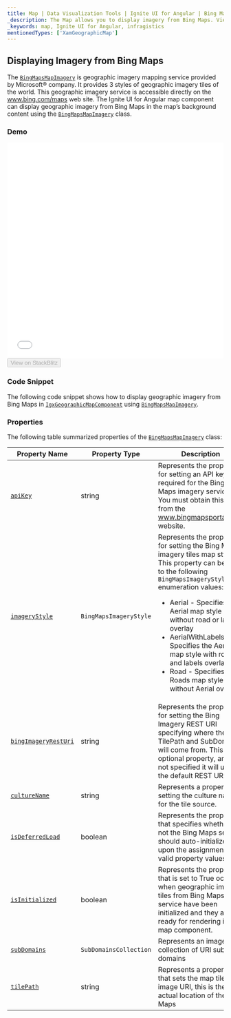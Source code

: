 ```yaml
---
title: Map | Data Visualization Tools | Ignite UI for Angular | Bing Maps | Infragistics
_description: The Map allows you to display imagery from Bing Maps. View the demo and usage for more
_keywords: map, Ignite UI for Angular, infragistics
mentionedTypes: ['XamGeographicMap']
---
```


## Displaying Imagery from Bing Maps

The [`BingMapsMapImagery`](/products/ignite-ui-angular/api/docs/typescript/latest/classes/bingmapsmapimagery.html) is geographic imagery mapping service provided by Microsoft® company. It provides 3 styles of geographic imagery tiles of the world. This geographic imagery service is accessible directly on the <a href="http://www.bing.com/maps" target="_blank">www.bing.com/maps</a> web site. The Ignite UI for Angular map component can display geographic imagery from Bing Maps in the map’s background content using the [`BingMapsMapImagery`](/products/ignite-ui-angular/api/docs/typescript/latest/classes/bingmapsmapimagery.html) class.

### Demo

<div class="sample-container loading" style="height: 500px">
    <iframe id="geo-map-display-bing-imagery-iframe" src='{environment:demosBaseUrl}/maps/geo-map-display-bing-imagery' width="100%" height="100%" seamless frameBorder="0" onload="onXPlatSampleIframeContentLoaded(this);"></iframe>
</div>
<div>
    <button data-localize="stackblitz" disabled class="stackblitz-btn"   data-iframe-id="geo-map-display-bing-imagery-iframe" data-demos-base-url="{environment:demosBaseUrl}">View on StackBlitz
    </button>
</div>

<div class="divider--half"></div>

### Code Snippet

The following code snippet shows how to display geographic imagery from Bing Maps in [`IgxGeographicMapComponent`](/products/ignite-ui-angular/api/docs/typescript/latest/classes/igxgeographicmapcomponent.html) using [`BingMapsMapImagery`](/products/ignite-ui-angular/api/docs/typescript/latest/classes/bingmapsmapimagery.html).

### Properties

The following table summarized properties of the [`BingMapsMapImagery`](/products/ignite-ui-angular/api/docs/typescript/latest/classes/bingmapsmapimagery.html) class:

| Property Name                                                                                                                     | Property Type          | Description                                                                                                                                                                                                                                                                                                                                                                                                             |
| --------------------------------------------------------------------------------------------------------------------------------- | ---------------------- | ----------------------------------------------------------------------------------------------------------------------------------------------------------------------------------------------------------------------------------------------------------------------------------------------------------------------------------------------------------------------------------------------------------------------- |
| [`apiKey`](/products/ignite-ui-angular/api/docs/typescript/latest/classes/bingmapsmapimagery.html#apikey)                         | string                 | Represents the property for setting an API key required for the Bing Maps imagery service. You must obtain this key from the <a href="http://www.bingmapsportal.coms" target="_blank">www.bingmapsportal.com</a> website.                                                                                                                                                                                               |
| [`imageryStyle`](/products/ignite-ui-angular/api/docs/typescript/latest/classes/bingmapsmapimagery.html#imagerystyle)             | `BingMapsImageryStyle` | Represents the property for setting the Bing Maps imagery tiles map style. This property can be set to the following `BingMapsImageryStyle` enumeration values: <ul><li> Aerial - Specifies the Aerial map style without road or labels overlay</li> <li> AerialWithLabels - Specifies the Aerial map style with road and labels overlay</li><li> Road - Specifies the Roads map style without Aerial overlay</li></ul> |
| [`bingImageryRestUri`](/products/ignite-ui-angular/api/docs/typescript/latest/classes/bingmapsmapimagery.html#bingimageryresturi) | string                 | Represents the property for setting the Bing Imagery REST URI specifying where the TilePath and SubDomains will come from. This is an optional property, and if not specified it will use the default REST URI.                                                                                                                                                                                                         |
| [`cultureName`](/products/ignite-ui-angular/api/docs/typescript/latest/classes/bingmapsmapimagery.html#culturename)               | string                 | Represents a property for setting the culture name for the tile source.                                                                                                                                                                                                                                                                                                                                                 |
| [`isDeferredLoad`](/products/ignite-ui-angular/api/docs/typescript/latest/classes/bingmapsmapimagery.html#isdeferredload)         | boolean                | Represents the property that specifies whether or not the Bing Maps service should auto-initialized upon the assignment of valid property values.                                                                                                                                                                                                                                                                       |
| [`isInitialized`](/products/ignite-ui-angular/api/docs/typescript/latest/classes/bingmapsmapimagery.html#isinitialized)           | boolean                | Represents the property that is set to True occurs when geographic imagery tiles from Bing Maps service have been initialized and they are ready for rendering in the map component.                                                                                                                                                                                                                                    |
| [`subDomains`](/products/ignite-ui-angular/api/docs/typescript/latest/classes/bingmapsmapimagery.html#subdomains)                 | `SubDomainsCollection` | Represents an image collection of URI sub domains                                                                                                                                                                                                                                                                                                                                                                       |
| [`tilePath`](/products/ignite-ui-angular/api/docs/typescript/latest/classes/bingmapsmapimagery.html#tilepath)                     | string                 | Represents a property that sets the map tile image URI, this is the actual location of the Bing Maps                                                                                                                                                                                                                                                                                                                    |
